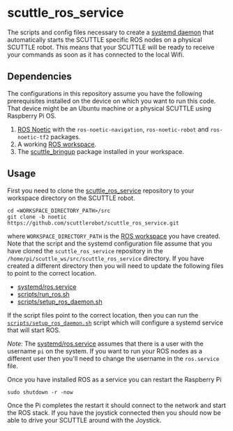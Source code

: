 # scuttle_ros_service

The scripts and config files necessary to create a [systemd daemon](https://en.wikipedia.org/wiki/Systemd)
that automatically starts the SCUTTLE specific ROS nodes on a physical SCUTTLE robot. This means that
your SCUTTLE will be ready to receive your commands as soon as it has connected to the local Wifi.

## Dependencies

The configurations in this repository assume you have the following prerequisites installed on the
device on which you want to run this code. That device might be an Ubuntu machine or a physical
SCUTTLE using Raspberry Pi OS.

1. [ROS Noetic](http://wiki.ros.org/noetic) with the `ros-noetic-navigation`, `ros-noetic-robot` and
   `ros-noetic-tf2` packages.
1. A working [ROS workspace](http://wiki.ros.org/catkin/Tutorials/create_a_workspace).
1. The [scuttle_bringup](https://github.com/scuttlerobot/scuttle_bringup) package installed
   in your workspace.

## Usage

First you need to clone the [scuttle_ros_service](https://github.com/scuttlerobot/scuttle_ros_service)
repository to your workspace directory on the SCUTTLE robot.

    cd <WORKSPACE_DIRECTORY_PATH>/src
    git clone -b noetic https://github.com/scuttlerobot/scuttle_ros_service.git

where `WORKSPACE_DIRECTORY_PATH` is the [ROS workspace](http://wiki.ros.org/catkin/workspaces) you have
created. Note that the script and the systemd configuration file assume that you have cloned the
`scuttle_ros_service` repository in the `/home/pi/scuttle_ws/src/scuttle_ros_service` directory. If
you have created a different directory then you will need to update the following files to point
to the correct location.

* [systemd/ros.service](https://github.com/scuttlerobot/scuttle_ros_service/blob/noetic/systemd/ros.service)
* [scripts/run_ros.sh](https://github.com/scuttlerobot/scuttle_ros_service/blob/noetic/scripts/run_ros.sh)
* [scripts/setup_ros_daemon.sh](https://github.com/scuttlerobot/scuttle_ros_service/blob/noetic/scripts/setup_ros_daemon.sh)

If the script files point to the correct location, then you can run the
[`scripts/setup_ros_daemon.sh`](https://github.com/scuttlerobot/scuttle_ros_service/blob/noetic/scripts/setup_ros_daemon.sh)
script which will configure a systemd service that will start ROS.

*Note:* The [systemd/ros.service](https://github.com/scuttlerobot/scuttle_ros_service/blob/noetic/systemd/ros.service)
assumes that there is a user with the username `pi` on the system. If you want to run your ROS nodes
as a different user then you'll need to change the username in the `ros.service` file.

Once you have installed ROS as a service you can restart the Raspberry Pi

    sudo shutdown -r -now

Once the Pi completes the restart it should connect to the network and start the ROS stack. If you have
the joystick connected then you should now be able to drive your SCUTTLE around with the Joystick.

